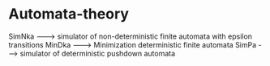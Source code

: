 # Automata-theory
SimNka ---> simulator of non-deterministic finite
            automata with epsilon transitions
MinDka ---> Minimization deterministic finite automata
SimPa ---> simulator of deterministic pushdown automata  
